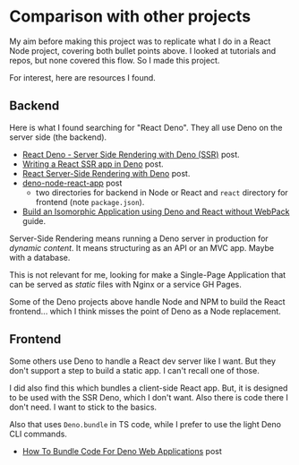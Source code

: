 # Comparison with other projects

My aim before making this project was to replicate what I do in a React Node project, covering both bullet points above. I looked at tutorials and repos, but none covered this flow. So I made this project.

For interest, here are resources I found.


## Backend

Here is what I found searching for "React Deno". They all use Deno on the server side (the backend).

- [React Deno - Server Side Rendering with Deno (SSR)](https://dev.to/adriantwarog/react-deno-server-side-rendering-with-deno-ssr-4438) post.
- [Writing a React SSR app in Deno](https://dev.to/craigmorten/writing-a-react-ssr-app-in-deno-2m7) post.
- [React Server-Side Rendering with Deno](https://www.telerik.com/blogs/react-server-side-rendering-deno) post.
- [deno-node-react-app](https://github.com/yashgkar/deno-node-react-app) post
    - two directories for backend in Node or React and `react` directory for frontend (note `package.json`).
- [Build an Isomorphic Application using Deno and React without WebPack](https://decipher.dev/deno-by-example/advanced-react-ssr/) guide.

Server-Side Rendering means running a Deno server in production for _dynamic content_. It means structuring as an API or an MVC app. Maybe with a database.

This is not relevant for me, looking for make a Single-Page Application that can be served as _static_ files with Nginx or a service GH Pages.

Some of the Deno projects above handle Node and NPM to build the React frontend... which I think misses the point of Deno as a Node replacement.


## Frontend

Some others use Deno to handle a React dev server like I want. But they don't support a step to build a static app. I can't recall one of those.

I did also find this which bundles a client-side React app. But, it is designed to be used with the SSR Deno, which I don't want. Also there is code there I don't need. I want to stick to the basics.

Also that uses `Deno.bundle` in TS code, while I prefer to use the light Deno CLI commands.

- [How To Bundle Code For Deno Web Applications](https://dev.to/craigmorten/deno-bundle-for-server-side-rendered-react-11c2) post

